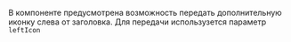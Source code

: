 В компоненте предусмотрена возможность передать дополнительную иконку слева от заголовка.
Для передачи использузется параметр `leftIcon`